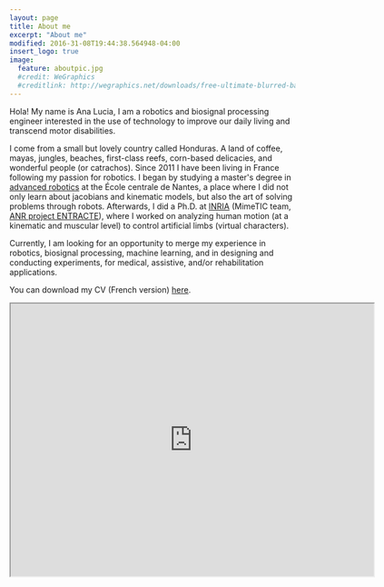 ```yaml
---
layout: page
title: About me
excerpt: "About me"
modified: 2016-31-08T19:44:38.564948-04:00
insert_logo: true
image:
  feature: aboutpic.jpg
  #credit: WeGraphics
  #creditlink: http://wegraphics.net/downloads/free-ultimate-blurred-background-pack/
---
```


Hola! My name is Ana Lucia, I am a robotics and biosignal processing engineer interested in the use of technology to improve our daily living and transcend motor disabilities.

I come from a small but lovely country called Honduras. A land of coffee, mayas, jungles, beaches, first-class reefs, corn-based delicacies, and wonderful people (or catrachos). 
Since 2011 I have been living in France following my passion for robotics. I began by studying a master's degree in [advanced robotics](http://masteraria.irccyn.ec-nantes.fr/index.php/presentation-roba-en) at the École centrale de Nantes, a place where I did not only learn about jacobians and kinematic models, but also the art of solving problems through robots.
Afterwards, I did a Ph.D. at [INRIA](http://www.inria.fr/en/centre/rennes) (MimeTIC team, [ANR project ENTRACTE](http://homepages.laas.fr/nmansard/entracte/index.php?n=Main.HomePage)), where I worked on analyzing human motion (at a kinematic and muscular level) to control artificial limbs (virtual characters).

Currently, I am looking for an opportunity to merge my experience in robotics, biosignal processing, machine learning, and in designing and conducting experiments, for medical, assistive, and/or rehabilitation applications.


You can download my CV (French version) [here](/share/Ana_Cruz_CV_about.pdf).

<iframe src="https://www.google.com/maps/d/u/0/embed?mid=17PEVTE55f01ViOoxnm46z_7eCP4" width="640" height="480"></iframe>




